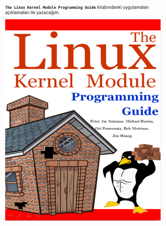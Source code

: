 **`The Linux Kernel Module Programming Guide`** kitabındanki uygulamaları  
açıklamaları ile yazacağım.  

![Kernel programlama](kernel-programing.png)
